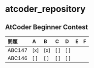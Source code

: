 # atcoder_repository

## AtCoder Beginner Contest
| 問題 | A | B | C | D | E | F |  
| :--- | :--- | :--- | :--- | :--- | :--- | :--- |  
| ABC147 | [x] | [x] | [ ] | [ ] |  
| ABC146 | [ ] | [ ] | [ ] | [ ] |
